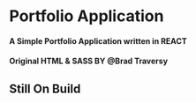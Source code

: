 # Portfolio Application

#### A Simple Portfolio Application written in REACT

#### Original HTML & SASS BY @Brad Traversy

## Still On Build
